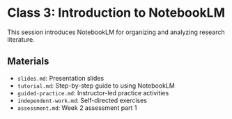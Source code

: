 # Class 3: Introduction to NotebookLM

This session introduces NotebookLM for organizing and analyzing research literature.

## Materials

- `slides.md`: Presentation slides
- `tutorial.md`: Step-by-step guide to using NotebookLM
- `guided-practice.md`: Instructor-led practice activities
- `independent-work.md`: Self-directed exercises
- `assessment.md`: Week 2 assessment part 1